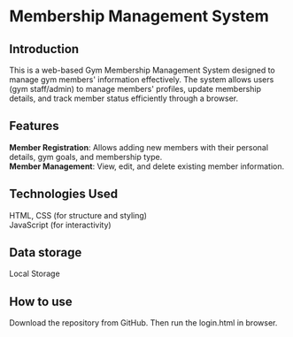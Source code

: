 # Membership Management System

## **Introduction**
This is a web-based Gym Membership Management System designed to manage gym members' information effectively. The system allows users (gym staff/admin) to manage members' profiles, update membership details, and track member status efficiently through a browser.

## **Features** 
**Member Registration**: Allows adding new members with their personal details, gym goals, and membership type.  
**Member Management**: View, edit, and delete existing member information. 

## **Technologies Used** 
HTML, CSS (for structure and styling)  
JavaScript (for interactivity)  

## **Data storage**
Local Storage  

## **How to use**
Download the repository from GitHub. Then run the login.html in browser.  
